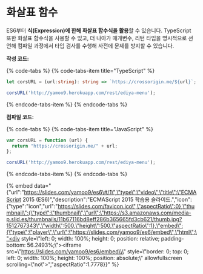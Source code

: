 # 화살표 함수

ES6부터 **식\(Expression\)에 한해 화살표 함수식을 활용**할 수 있습니다. TypeScript 또한 화살표 함수식을 사용할 수 있고, 더 나아가 매개변수, 리턴 타입을 명시적으로 선언해 컴파일 과정에서 타입 검사를 수행해 사전에 문제를 방지할 수 있습니다.

**작성 코드:**

{% code-tabs %}
{% code-tabs-item title="TypeScript" %}
```typescript
let corsURL = (url:string): string => `https://crossorigin.me/${url}`;

corsURL('http://yamoo9.herokuapp.com/rest/ediya-menu');
```
{% endcode-tabs-item %}
{% endcode-tabs %}

**컴파일 코드:**

{% code-tabs %}
{% code-tabs-item title="JavaScript" %}
```javascript
var corsURL = function (url) {
  return "https://crossorigin.me/" + url;
};

corsURL('http://yamoo9.herokuapp.com/rest/ediya-menu');
```
{% endcode-tabs-item %}
{% endcode-tabs %}

{% embed data="{\"url\":\"https://slides.com/yamoo9/es6\#/1\",\"type\":\"video\",\"title\":\"ECMAScript 2015 \(ES6\)\",\"description\":\"ECMAScript 2015 학습용 슬라이드.\",\"icon\":{\"type\":\"icon\",\"url\":\"https://slides.com/favicon.ico\",\"aspectRatio\":0},\"thumbnail\":{\"type\":\"thumbnail\",\"url\":\"https://s3.amazonaws.com/media-p.slid.es/thumbnails/11b67116bd8eff286b365665fd3cb621/thumb.jpg?1512767343\",\"width\":500,\"height\":500,\"aspectRatio\":1},\"embed\":{\"type\":\"player\",\"url\":\"https://slides.com/yamoo9/es6/embed\",\"html\":\"<div style=\\\"left: 0; width: 100%; height: 0; position: relative; padding-bottom: 56.2493%;\\\"><iframe src=\\\"https://slides.com/yamoo9/es6/embed\\\" style=\\\"border: 0; top: 0; left: 0; width: 100%; height: 100%; position: absolute;\\\" allowfullscreen scrolling=\\\"no\\\"></iframe></div>\",\"aspectRatio\":1.7778}}" %}

